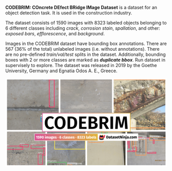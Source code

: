 **CODEBRIM: COncrete DEfect BRidge IMage Dataset** is a dataset for an object detection task. It is used in the construction industry. 

The dataset consists of 1590 images with 8323 labeled objects belonging to 6 different classes including *crack*, *corrosion stain*, *spallation*, and other: *exposed bars*, *efflorescence*, and *background*.

Images in the CODEBRIM dataset have bounding box annotations. There are 567 (36% of the total) unlabeled images (i.e. without annotations). There are no pre-defined <i>train/val/test</i> splits in the dataset. Additionally, bounding boxes with 2 or more classes are marked as ***duplicate bbox***. Run dataset in supervisely to explore. The dataset was released in 2019 by the Goethe University, Germany and Egnatia Odos A. E., Greece.

<img src="https://github.com/dataset-ninja/codebrim/raw/main/visualizations/poster.png">
